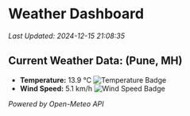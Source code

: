 
# Weather Dashboard

_Last Updated: 2024-12-15 21:08:35_

## Current Weather Data: (Pune, MH)
- **Temperature:** 13.9 °C ![Temperature Badge](https://img.shields.io/badge/Temperature-Low%20Temp-blue)
- **Wind Speed:** 5.1 km/h ![Wind Speed Badge](https://img.shields.io/badge/Wind%20Speed-Low%20Wind-blue)

*Powered by Open-Meteo API*
